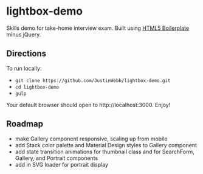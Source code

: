 # lightbox-demo
Skills demo for take-home interview exam.  Built using [HTML5 Boilerplate](https://html5boilerplate.com/) minus jQuery.

## Directions
To run locally:

- `git clone https://github.com/JustinWebb/lightbox-demo.git`
- `cd lightbox-demo`
- `gulp`

Your default browser should open to http://localhost:3000.
Enjoy!

## Roadmap
- make Gallery component responsive, scaling up from mobile
- add Stack color palette and Material Design styles to Gallery component
- add state transition animations for thumbnail class and for SearchForm, Gallery, and Portrait components
- add in SVG loader for portrait display
